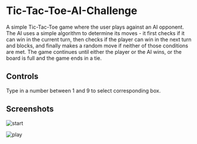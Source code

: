# Tic-Tac-Toe-AI-Challenge

A simple Tic-Tac-Toe game where the user plays against an AI opponent. The AI uses a simple algorithm to determine its moves - it first checks if it can win in the current turn, then checks if the player can win in the next turn and blocks, and finally makes a random move if neither of those conditions are met. The game continues until either the player or the AI wins, or the board is full and the game ends in a tie.

## Controls

 Type in a number between 1 and 9 to select corresponding box.
 
## Screenshots

![start](https://github.com/takudzwa94/Tic-Tac-Toe-AI-Challenge/assets/51080246/4fc99bab-8177-4c7b-ac7a-e4d16ee89898)

![play](https://github.com/takudzwa94/Tic-Tac-Toe-AI-Challenge/assets/51080246/28e495b9-a958-43ed-9296-05f20a5bdb3e)
 

 
 
 




